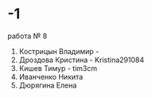 # -1
работа № 8
1. Кострицын Владимир - 
2. Дроздова Кристина - Kristina291084
3. Кишев Тимур - tim3cm
4. Иванченко Никита 
5. Дюрягина Елена
